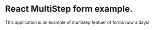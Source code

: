 # React MultiStep form example.
This application is an example of multistep featuer of forms now a days! 
